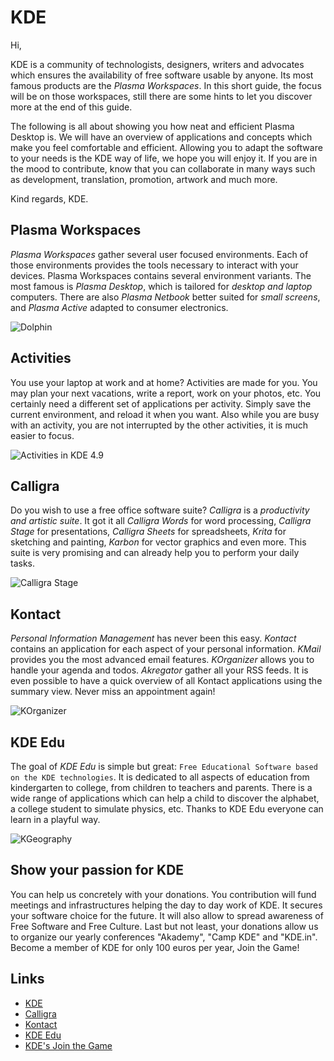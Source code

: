 # KDE

Hi,

KDE is a community of technologists, designers, writers and advocates which
ensures the availability of free software usable by anyone. Its most famous
products are the _Plasma Workspaces_. In this short guide, the focus will
be on those workspaces, still  there are some hints to let you discover more
at the end of this guide.

The following is all about showing you how neat and efficient Plasma Desktop
is. We will have an overview of applications and concepts which make you feel
comfortable and efficient. Allowing you to adapt the software to your needs
is the KDE way of life, we hope you will enjoy it. If you are in the mood to
contribute, know that you can collaborate in many ways such as development,
translation, promotion, artwork and much more.

Kind regards,
KDE.

## Plasma Workspaces

_Plasma Workspaces_ gather several user focused environments. Each of those
environments provides the tools necessary to interact with your devices.
Plasma Workspaces contains several environment variants. The most famous is
_Plasma Desktop_, which is tailored for _desktop and laptop_ computers. There
are also _Plasma Netbook_ better suited for _small screens_, and _Plasma
Active_ adapted to consumer electronics.

![Dolphin](https://raw.github.com/KINFOO/kde-booklet/master/images/workspaces/kde49-dolphin_.png "Browsing files with Dolphin")

## Activities

You use your laptop at work and at home? Activities are made for you.
You may plan your next vacations, write a report, work on your photos, etc.
You certainly need a different set of applications per activity. Simply save
the current environment, and reload it when you want. Also while you are busy
with an activity, you are not interrupted by the other activities, it is
much easier to focus.

![Activities in KDE 4.9](https://raw.github.com/KINFOO/kde-booklet/master/images/workspaces/kde49-link-files-to-activities-cropped.png "Defining an activity")

## Calligra

Do you wish to use a free office software suite? _Calligra_ is a _productivity
and artistic suite_. It got it all _Calligra Words_ for word processing,
_Calligra Stage_ for presentations, _Calligra Sheets_ for spreadsheets, _Krita_
for sketching and painting, _Karbon_ for vector graphics and even more. This
suite is very promising and can already help you to perform your daily tasks.

![Calligra Stage](https://raw.github.com/KINFOO/kde-booklet/master/images/calligra/stage.png "A presentation with Calligra Stage")

## Kontact

_Personal Information Management_ has never been this easy. _Kontact_ contains
an application for each aspect of your personal information. _KMail_ provides
you the most advanced email features. _KOrganizer_ allows you to handle your
agenda and todos. _Akregator_ gather all your RSS feeds. It is even possible
to have a quick overview of all Kontact applications using the summary view.
Never miss an appointment again!

![KOrganizer](https://raw.github.com/KINFOO/kde-booklet/master/images/kontact/korganizer.png "KOrganizer in action")

## KDE Edu

The goal of _KDE Edu_ is simple but great: `Free Educational Software based on
the KDE technologies`. It is dedicated to all aspects of education from
kindergarten to college, from children to teachers and parents. There is a wide
range of applications which can help a child to discover the alphabet, a
college student to simulate physics, etc. Thanks to KDE Edu everyone can learn
in a playful way.

![KGeography](https://raw.github.com/KINFOO/kde-booklet/master/images/kdeedu/kgeography.png "Learn geography")

## Show your passion for KDE

You can help us concretely with your donations. You contribution will fund
meetings and infrastructures helping the day to day work of KDE. It secures
your software choice for the future. It will also allow to spread awareness
of Free Software and Free Culture. Last but not least, your donations allow
us to organize our yearly conferences "Akademy", "Camp KDE" and "KDE.in".
Become a member of KDE for only 100 euros per year, Join the Game!

## Links

* [KDE](http://www.kde.org)
* [Calligra](http://www.calligra.org)
* [Kontact](http://userbase.kde.org/Kontact)
* [KDE Edu](http://edu.kde.org)
* [KDE's Join the Game](http://jointhegame.kde.org)
